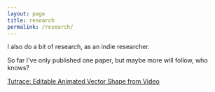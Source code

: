 ```yaml
---
layout: page
title: research
permalink: /research/
---
```


I also do a bit of research, as an indie researcher.

So far I've only published one paper, but maybe more will follow, who knows?

[Tutrace: Editable Animated Vector Shape from Video](https://www.scitepress.org/Papers/2025/130979/130979.pdf)

